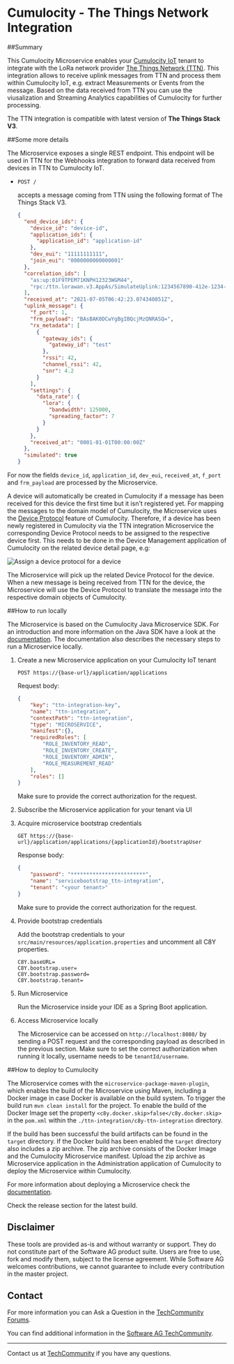 # Cumulocity - The Things Network Integration

##Summary

This Cumulocity Microservice enables your [Cumulocity IoT](https://www.softwareag.cloud/site/product/cumulocity-iot.html#/) tenant to integrate with the LoRa network provider [The Things Network (TTN)](https://www.thethingsnetwork.org ). This integration allows to receive uplink messages from TTN and process them within Cumulocity IoT, e.g. extract Measurements or Events from the message. Based on the data received from TTN you can use the viusalization and Streaming Analytics capabilities of Cumulocity for further processing.

The TTN integration is compatible with latest version of **The Things Stack V3**.

##Some more details

The Microservice exposes a single REST endpoint. This endpoint will be used in TTN for the Webhooks integration to forward data received from devices in TTN to Cumulocity IoT. 

- `POST /` 
    
    accepts a message coming from TTN using the following format of The Things Stack V3.
    
    ```json
    {
      "end_device_ids": {
        "device_id": "device-id",
        "application_ids": {
          "application_id": "application-id"
        },
        "dev_eui": "11111111111",
        "join_eui": "0000000000000001"
      },
      "correlation_ids": [
        "as:up:01F9TPEM71KNPH12323WGM44",
        "rpc:/ttn.lorawan.v3.AppAs/SimulateUplink:1234567890-412e-1234-8316-83c3b6e993f9"
      ],
      "received_at": "2021-07-05T06:42:23.074340851Z",
      "uplink_message": {
        "f_port": 1,
        "frm_payload": "BAsBAK0DCwYgBgIBQcjMzQNRASQ=",
        "rx_metadata": [
          {
            "gateway_ids": {
              "gateway_id": "test"
            },
            "rssi": 42,
            "channel_rssi": 42,
            "snr": 4.2
          }
        ],
        "settings": {
          "data_rate": {
            "lora": {
              "bandwidth": 125000,
              "spreading_factor": 7
            }
          }
        },
        "received_at": "0001-01-01T00:00:00Z"
      },
      "simulated": true
    }
    ```

For now the fields `device_id`, `application_id`, `dev_eui`, `received_at`, `f_port` and `frm_payload` are processed by the Microservice.

A device will automatically be created in Cumulocity if a message has been received for this device the first time but it isn't registered yet. For mapping the messages to the domain model of Cumulocity, the Microservice uses the [Device Protocol](https://cumulocity.com/guides/protocol-integration/lora-loriot/#create-loriot-device-protocols) feature of Cumulocity. Therefore, if a device has been newly registered in Cumulocity via the TTN integration Microservice the corresponding Device Protocol needs to be assigned to the respective device first. This needs to be done in the Device Management application of Cumulocity on the related device detail page, e.g:

![Assign a device protocol for a device](https://labcase.softwareag.com/storage/d/ebe7a553c15171d8b4e4f230f897a1df "Assign Device Protocol")  

The Microservice will pick up the related Device Protocol for the device. When a new message is being received from TTN for the device, the Microservice will use the Device Protocol to translate the message into the respective domain objects of Cumulocity.

##How to run locally

The Microservice is based on the Cumulocity Java Microservice SDK. For an introduction and more information on the Java SDK have a look at the [documentation](https://cumulocity.com/guides/microservice-sdk/java/#java-microservice). The documentation also describes the necessary steps to run a Microservice locally.

1. Create a new Microservice application on your Cumulocity IoT tenant

    `POST https://{base-url}/application/applications`
    
    Request body:
    
    ```json
    {
        "key": "ttn-integration-key",
        "name": "ttn-integration",
        "contextPath": "ttn-integration",
        "type": "MICROSERVICE",
        "manifest":{},	
        "requiredRoles": [
            "ROLE_INVENTORY_READ",
            "ROLE_INVENTORY_CREATE",
            "ROLE_INVENTORY_ADMIN",
            "ROLE_MEASUREMENT_READ"
        ],
        "roles": []
    }
    ```
    
    Make sure to provide the correct authorization for the request.

2. Subscribe the Microservice application for your tenant via UI

3. Acquire microservice bootstrap credentials

    `GET https://{base-url}/application/applications/{applicationId}/bootstrapUser`
    
    Response body:
    
    ```json
    {
        "password": "************************",
        "name": "servicebootstrap_ttn-integration",
        "tenant": "<your tenant>"
    }
    ```
    Make sure to provide the correct authorization for the request.

4. Provide bootstrap credentials 

    Add the bootstrap credentials to your `src/main/resources/application.properties` and uncomment all C8Y properties.
	
	```text
	C8Y.baseURL=
	C8Y.bootstrap.user=
	C8Y.bootstrap.password=
	C8Y.bootstrap.tenant=
	```

5. Run Microservice

    Run the Microservice inside your IDE as a Spring Boot application.

6. Access Microservice locally

    The Microservice can be accessed on `http://localhost:8080/` by sending a POST request and the corresponding payload as described in the previous section. Make sure to set the correct authorization when running it locally, username needs to be `tenantId/username`. 

##How to deploy to Cumulocity

The Microservice comes with the `microservice-package-maven-plugin`, which enables the build of the Microservice using Maven, including a Docker image in case Docker is available on the build system. To trigger the build run `mvn clean install` for the project. To enable the build of the Docker Image set the property `<c8y.docker.skip>false</c8y.docker.skip>` in the `pom.xml` within the `./ttn-integration/c8y-ttn-integration` directory.      

If the build has been successful the build artifacts can be found in the `target` directory. If the Docker build has been enabled the `target` directory also includes a zip archive. The zip archive consists of the Docker Image and the Cumulocity Microservice manifest. Upload the zip archive as Microservice application in the Administration application of Cumulocity to deploy the Microservice within Cumulocity. 

For more information about deploying a Microservice check the [documentation](https://cumulocity.com/guides/microservice-sdk/java/#developing-microservice).  

Check the release section for the latest build.

## Disclaimer

These tools are provided as-is and without warranty or support. They do not constitute part of the Software AG product suite. Users are free to use, fork and modify them, subject to the license agreement. While Software AG welcomes contributions, we cannot guarantee to include every contribution in the master project.

## Contact

For more information you can Ask a Question in the [TechCommunity Forums](http://tech.forums.softwareag.com/techjforum/forums/list.page?product=cumulocity).

You can find additional information in the [Software AG TechCommunity](http://techcommunity.softwareag.com/home/-/product/name/cumulocity).

_________________
Contact us at [TechCommunity](mailto:technologycommunity@softwareag.com?subject=Github/SoftwareAG) if you have any questions.
